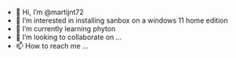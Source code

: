 - 👋 Hi, I’m @martijnt72
- 👀 I’m interested in installing sanbox on a windows 11 home edition
- 🌱 I’m currently learning phyton
- 💞️ I’m looking to collaborate on ...
- 📫 How to reach me ...

<!---
martijnt72/martijnt72 is a ✨ special ✨ repository because its `README.md` (this file) appears on your GitHub profile.
You can click the Preview link to take a look at your changes.
--->
